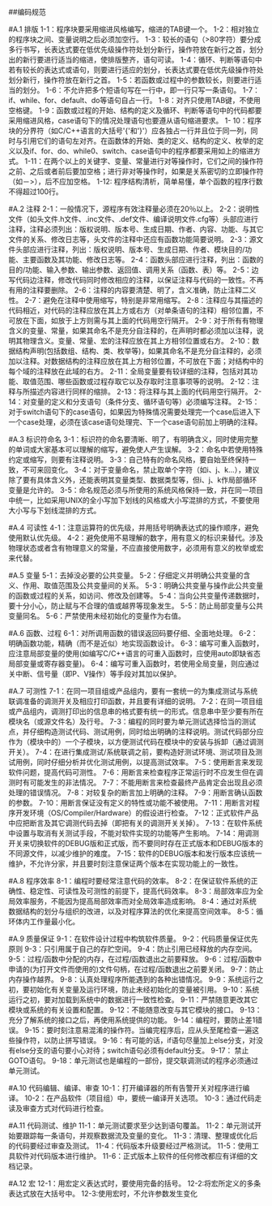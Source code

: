 ##编码规范

#A.1 排版
1-1：程序块要采用缩进风格编写，缩进的TAB键一个。
1-2：相对独立的程序块之间、变量说明之后必须加空行。
1-3：较长的语句（>80字符）要分成多行书写，长表达式要在低优先级操作符处划分新行，操作符放在新行之首，划分出的新行要进行适当的缩进，使排版整齐，语句可读。
1-4：循环、判断等语句中若有较长的表达式或语句，则要进行适应的划分，长表达式要在低优先级操作符处划分新行，操作符放在新行之首。
1-5：若函数或过程中的参数较长，则要进行适当的划分。
1-6：不允许把多个短语句写在一行中，即一行只写一条语句。
1-7：if、while、for、default、do等语句自占一行。
1-8：对齐只使用TAB键，不使用空格键。
1-9：函数或过程的开始、结构的定义及循环、判断等语句中的代码都要采用缩进风格，case语句下的情况处理语句也要遵从语句缩进要求。
1- 10：程序块的分界符（如C/C++语言的大括号'{'和'}'）应各独占一行并且位于同一列，同时与引用它们的语句左对齐。在函数体的开始、类的定义、结构的定义、枚举的定义以及if、for、do、while0、switch、case语句中的程序都要采用如上的缩进方式。
1-11：在两个以上的关键字、变量、常量进行对等操作时，它们之间的操作符之前、之后或者前后要加空格；进行非对等操作时，如果是关系密切的立即操作符（如－>），后不应加空格。
1-12: 程序结构清析，简单易懂，单个函数的程序行数不得超过100行。

#A.2 注释
2-1：一般情况下，源程序有效注释量必须在20％以上。
2-2：说明性文件（如头文件.h文件、.inc文件、.def文件、编译说明文件.cfg等）头部应进行注释，注释必须列出：版权说明、版本号、生成日期、作者、内容、功能、与其它文件的关系、修改日志等，头文件的注释中还应有函数功能简要说明。
2-3：源文件头部应进行注释，列出：版权说明、版本号、生成日期、作者、模块目的/功能、主要函数及其功能、修改日志等。
2-4：函数头部应进行注释，列出：函数的目的/功能、输入参数、输出参数、返回值、调用关系（函数、表）等。
2-5：边写代码边注释，修改代码同时修改相应的注释，以保证注释与代码的一致性。不再有用的注释要删除。
2-6：注释的内容要清楚、明了，含义准确，防止注释二义性。
2-7：避免在注释中使用缩写，特别是非常用缩写。
2-8：注释应与其描述的代码相近，对代码的注释应放在其上方或右方（对单条语句的注释）相邻位置，不可放在下面，如放于上方则需与其上面的代码用空行隔开。
2-9：对于所有有物理含义的变量、常量，如果其命名不是充分自注释的，在声明时都必须加以注释，说明其物理含义。变量、常量、宏的注释应放在其上方相邻位置或右方。
2-10：数据结构声明(包括数组、结构、类、枚举等)，如果其命名不是充分自注释的，必须加以注释。对数据结构的注释应放在其上方相邻位置，不可放在下面；对结构中的每个域的注释放在此域的右方。
2-11：全局变量要有较详细的注释，包括对其功能、取值范围、哪些函数或过程存取它以及存取时注意事项等的说明。
2-12：注释与所描述内容进行同样的缩排。
2-13：将注释与其上面的代码用空行隔开。
2-14：对变量的定义和分支语句（条件分支、循环语句等）必须编写注释。
2-15：对于switch语句下的case语句，如果因为特殊情况需要处理完一个case后进入下一个case处理，必须在该case语句处理完、下一个case语句前加上明确的注释。

#A.3 标识符命名
3-1：标识符的命名要清晰、明了，有明确含义，同时使用完整的单词或大家基本可以理解的缩写，避免使人产生误解。
3-2：命名中若使用特殊约定或缩写，则要有注释说明。
3-3：自己特有的命名风格，要自始至终保持一致，不可来回变化。
3-4：对于变量命名，禁止取单个字符（如i、j、k...），建议除了要有具体含义外，还能表明其变量类型、数据类型等，但i、j、k作局部循环变量是允许的。
3-5：命名规范必须与所使用的系统风格保持一致，并在同一项目中统一，比如采用UNIX的全小写加下划线的风格或大小写混排的方式，不要使用大小写与下划线混排的方式。

#A.4 可读性
4-1：注意运算符的优先级，并用括号明确表达式的操作顺序，避免使用默认优先级。
4-2：避免使用不易理解的数字，用有意义的标识来替代。涉及物理状态或者含有物理意义的常量，不应直接使用数字，必须用有意义的枚举或宏来代替。

#A.5 变量
5-1：去掉没必要的公共变量。
5-2：仔细定义并明确公共变量的含义、作用、取值范围及公共变量间的关系。
5-3：明确公共变量与操作此公共变量的函数或过程的关系，如访问、修改及创建等。
5-4：当向公共变量传递数据时，要十分小心，防止赋与不合理的值或越界等现象发生。
5-5：防止局部变量与公共变量同名。
5-6：严禁使用未经初始化的变量作为右值。

#A.6 函数、过程
6-1：对所调用函数的错误返回码要仔细、全面地处理。
6-2：明确函数功能，精确（而不是近似）地实现函数设计。
6-3：编写可重入函数时，应注意局部变量的使用(如编写C/C++语言的可重入函数时，应使用auto即缺省态局部变量或寄存器变量)。
6-4：编写可重入函数时，若使用全局变量，则应通过关中断、信号量（即P、V操作）等手段对其加以保护。

#A.7 可测性
7-1：在同一项目组或产品组内，要有一套统一的为集成测试与系统联调准备的调测开关及相应打印函数，并且要有详细的说明。
7-2：在同一项目组或产品组内，调测打印出的信息串的格式要有统一的形式。信息串中至少要有所在模块名（或源文件名）及行号。
7-3：编程的同时要为单元测试选择恰当的测试点，并仔细构造测试代码、测试用例，同时给出明确的注释说明。测试代码部分应作为（模块中的）一个子模块，以方便测试代码在模块中的安装与拆卸（通过调测开关）。
7-4：在进行集成测试/系统联调之前，要构造好测试环境、测试项目及测试用例，同时仔细分析并优化测试用例，以提高测试效率。
7-5：使用断言来发现软件问题，提高代码可测性。
7-6：用断言来检查程序正常运行时不应发生但在调测时有可能发生的非法情况。
7-7：不能用断言来检查最终产品肯定会出现且必须处理的错误情况。
7-8：对较复杂的断言加上明确的注释。
7-9：用断言确认函数的参数。
7-10：用断言保证没有定义的特性或功能不被使用。
7-11：用断言对程序开发环境（OS/Compiler/Hardware）的假设进行检查。
7-12：正式软件产品中应把断言及其它调测代码去掉（即把有关的调测开关关掉）。
7-13：在软件系统中设置与取消有关测试手段，不能对软件实现的功能等产生影响。
7-14：用调测开关来切换软件的DEBUG版和正式版，而不要同时存在正式版本和DEBUG版本的不同源文件，以减少维护的难度。
7-15：软件的DEBUG版本和发行版本应该统一维护，不允许分家，并且要时刻注意保证两个版本在实现功能上的一致性。

#A.8 程序效率
8-1：编程时要经常注意代码的效率。
8-2：在保证软件系统的正确性、稳定性、可读性及可测性的前提下，提高代码效率。
8-3：局部效率应为全局效率服务，不能因为提高局部效率而对全局效率造成影响。
8-4：通过对系统数据结构的划分与组织的改进，以及对程序算法的优化来提高空间效率。
8-5：循环体内工作量最小化。

#A.9 质量保证
9-1：在软件设计过程中构筑软件质量。
9-2：代码质量保证优先原则
9-3：只引用属于自己的存贮空间。
9-4：防止引用已经释放的内存空间。
9-5：过程/函数中分配的内存，在过程/函数退出之前要释放。
9-6：过程/函数中申请的(为打开文件而使用的)文件句柄，在过程/函数退出之前要关闭。
9-7：防止内存操作越界。
9-8：认真处理程序所能遇到的各种出错情况。
9-9：系统运行之初，要初始化有关变量及运行环境，防止未经初始化的变量被引用。
9-10：系统运行之初，要对加载到系统中的数据进行一致性检查。
9-11：严禁随意更改其它模块或系统的有关设置和配置。
9-12：不能随意改变与其它模块的接口。
9-13：充分了解系统的接口之后，再使用系统提供的功能。
9-14：编程时，要防止差1错误。
9-15：要时刻注意易混淆的操作符。当编完程序后，应从头至尾检查一遍这些操作符，以防止拼写错误。
9-16：有可能的话，if语句尽量加上else分支，对没有else分支的语句要小心对待；switch语句必须有default分支。
9-17： 禁止GOTO语句。
9-18：单元测试也是编程的一部份，提交联调测试的程序必须通过单元测试。

#A.10 代码编辑、编译、审查
10-1：打开编译器的所有告警开关对程序进行编译。
10-2：在产品软件（项目组）中，要统一编译开关选项。
10-3：通过代码走读及审查方式对代码进行检查。

#A.11 代码测试、维护
11-1：单元测试要求至少达到语句覆盖。
11-2：单元测试开始要跟踪每一条语句，并观察数据流及变量的变化。
11-3：清理、整理或优化后的代码要经过审查及测试。
11-4：代码版本升级要经过严格测试。
11-5：使用工具软件对代码版本进行维护。
11-6：正式版本上软件的任何修改都应有详细的文档记录。

#A.12 宏
12-1：用宏定义表达式时，要使用完备的括号。
12-2:将宏所定义的多条表达式放在大括号中。
12-3:使用宏时，不允许参数发生变化 
